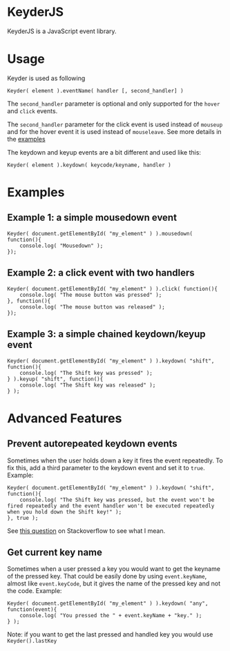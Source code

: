 KeyderJS
======

KeyderJS is a JavaScript event library.

Usage
=====

Keyder is used as following

	Keyder( element ).eventName( handler [, second_handler] )

The `second_handler` parameter is optional and only supported for the `hover` and `click` events.

The `second_handler` parameter for the click event is used instead of `mouseup` and for the hover event it is used instead of `mouseleave`. See more details in the [examples](#examples) 

The keydown and keyup events are a bit different and used like this:

	Keyder( element ).keydown( keycode/keyname, handler )

Examples
========

Example 1: a simple mousedown event
--

	Keyder( document.getElementById( "my_element" ) ).mousedown( function(){
		console.log( "Mousedown" );
	});
	
Example 2: a click event with two handlers
--

	Keyder( document.getElementById( "my_element" ) ).click( function(){
		console.log( "The mouse button was pressed" );
	}, function(){
		console.log( "The mouse button was released" );
	});
	
Example 3: a simple chained keydown/keyup event
--

	Keyder( document.getElementById( "my_element" ) ).keydown( "shift", function(){
		console.log( "The Shift key was pressed" );
	} ).keyup( "shift", function(){
		console.log( "The Shift key was released" );
	} );

Advanced Features
=====

Prevent autorepeated keydown events
---

Sometimes when the user holds down a key it fires the event repeatedly. To fix this, add a third parameter to the keydown event and set it to `true`. Example:

	Keyder( document.getElementById( "my_element" ) ).keydown( "shift", function(){
		console.log( "The Shift key was pressed, but the event won't be fired repeatedly and the event handler won't be executed repeatedly when you hold down the Shift key!" );
	}, true );

See [this question](http://stackoverflow.com/questions/7686197/how-can-i-avoid-autorepeated-keydown-events-in-javascript) on Stackoverflow to see what I mean.

Get current key name
---

Sometimes when a user pressed a key you would want to get the keyname of the pressed key. That could be easily done by using `event.keyName`, almost like `event.keyCode`, but it gives the name of the pressed key and not the code. Example:

	Keyder( document.getElementById( "my_element" ) ).keydown( "any", function(event){
		console.log( "You pressed the " + event.keyName + "key." );
	} );

Note: if you want to get the last pressed and handled key you would use `Keyder().lastKey`
